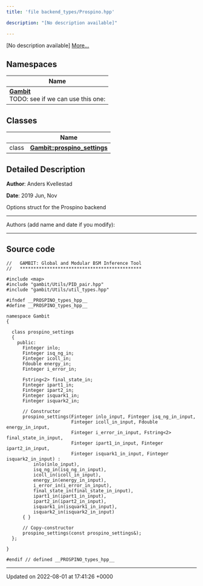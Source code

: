 ```yaml
---
title: 'file backend_types/Prospino.hpp'

description: "[No description available]"

---
```







[No description available] [More...](#detailed-description)

## Namespaces

| Name           |
| -------------- |
| **[Gambit](/documentation/code/darkbit_development/namespaces/namespacegambit/)** <br>TODO: see if we can use this one:  |

## Classes

|                | Name           |
| -------------- | -------------- |
| class | **[Gambit::prospino_settings](/documentation/code/darkbit_development/classes/classgambit_1_1prospino__settings/)**  |

## Detailed Description


**Author**: Anders Kvellestad 

**Date**: 2019 Jun, Nov

Options struct for the Prospino backend



------------------

Authors (add name and date if you modify):



------------------




## Source code

```
//   GAMBIT: Global and Modular BSM Inference Tool
//   *********************************************

#include <map>
#include "gambit/Utils/PID_pair.hpp"
#include "gambit/Utils/util_types.hpp"

#ifndef __PROSPINO_types_hpp__
#define __PROSPINO_types_hpp__

namespace Gambit
{

  class prospino_settings
  {
    public:
      Finteger inlo;
      Finteger isq_ng_in;
      Finteger icoll_in;
      Fdouble energy_in;
      Finteger i_error_in;

      Fstring<2> final_state_in;
      Finteger ipart1_in;
      Finteger ipart2_in;
      Finteger isquark1_in;
      Finteger isquark2_in;

      // Constructor
      prospino_settings(Finteger inlo_input, Finteger isq_ng_in_input,
                        Finteger icoll_in_input, Fdouble energy_in_input,
                        Finteger i_error_in_input, Fstring<2> final_state_in_input,
                        Finteger ipart1_in_input, Finteger ipart2_in_input,
                        Finteger isquark1_in_input, Finteger isquark2_in_input) :
          inlo(inlo_input),
          isq_ng_in(isq_ng_in_input),
          icoll_in(icoll_in_input),
          energy_in(energy_in_input),
          i_error_in(i_error_in_input),
          final_state_in(final_state_in_input),
          ipart1_in(ipart1_in_input),
          ipart2_in(ipart2_in_input),
          isquark1_in(isquark1_in_input),
          isquark2_in(isquark2_in_input)
      { }

      // Copy-constructor
      prospino_settings(const prospino_settings&);
  };

}

#endif // defined __PROSPINO_types_hpp__
```


-------------------------------

Updated on 2022-08-01 at 17:41:26 +0000

